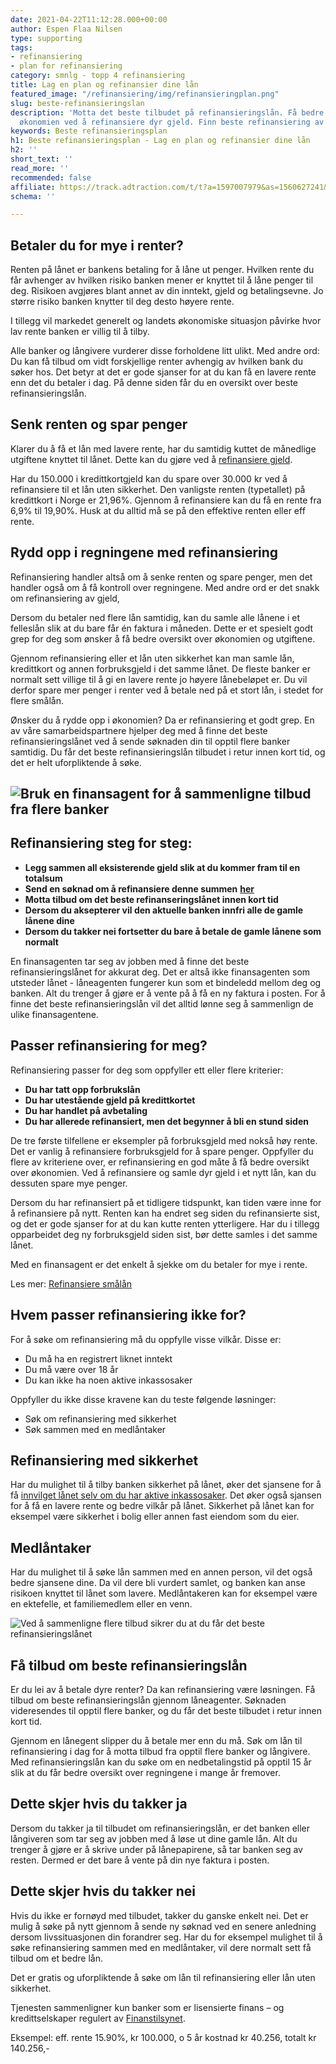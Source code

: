 ```yaml
---
date: 2021-04-22T11:12:28.000+00:00
author: Espen Flaa Nilsen
type: supporting
tags:
- refinansiering
- plan for refinansiering
category: smnlg - topp 4 refinansiering
title: Lag en plan og refinansier dine lån
featured_image: "/refinansiering/img/refinansieringplan.png"
slug: beste-refinansieringslan
description: 'Motta det beste tilbudet på refinansieringslån. Få bedre oversikt over
  økonomien ved å refinansiere dyr gjeld. Finn beste refinansiering av smålån her '
keywords: Beste refinansieringsplan
h1: Beste refinansieringsplan - Lag en plan og refinansier dine lån
h2: ''
short_text: ''
read_more: ''
recommended: false
affiliate: https://track.adtraction.com/t/t?a=1597007979&as=1560627241&t=2&tk=1
schema: ''

---
```

## Betaler du for mye i renter?

Renten på lånet er bankens betaling for å låne ut penger. Hvilken rente du får avhenger av hvilken risiko banken mener er knyttet til å låne penger til deg. Risikoen avgjøres blant annet av din inntekt, gjeld og betalingsevne. Jo større risiko banken knytter til deg desto høyere rente.

<content-btn text="Finn beste refinansieringslån her" :url="affiliate" rel="nofollow"></content-btn>

I tillegg vil markedet generelt og landets økonomiske situasjon påvirke hvor lav rente banken er villig til å tilby.

Alle banker og långivere vurderer disse forholdene litt ulikt. Med andre ord: Du kan få tilbud om vidt forskjellige renter avhengig av hvilken bank du søker hos. Det betyr at det er gode sjanser for at du kan få en lavere rente enn det du betaler i dag. På denne siden får du en oversikt over beste refinansieringslån.

## Senk renten og spar penger

Klarer du å få et lån med lavere rente, har du samtidig kuttet de månedlige utgiftene knyttet til lånet. Dette kan du gjøre ved å [refinansiere gjeld](https://www.dagbladet.no/refinansiering/refinansiering).

Har du 150.000 i kredittkortgjeld kan du spare over 30.000 kr ved å refinansiere til et lån uten sikkerhet. Den vanligste renten (typetallet) på kredittkort i Norge er 21,96%. Gjennom å refinansiere kan du få en rente fra 6,9% til 19,90%. Husk at du alltid må se på den effektive renten eller eff rente.

## Rydd opp i regningene med refinansiering

Refinansiering handler altså om å senke renten og spare penger, men det handler også om å få kontroll over regningene. Med andre ord er det snakk om refinansiering av gjeld,

Dersom du betaler ned flere lån samtidig, kan du samle alle lånene i et felleslån slik at du bare får én faktura i måneden. Dette er et spesielt godt grep for deg som ønsker å få bedre oversikt over økonomien og utgiftene.

Gjennom refinansiering eller et lån uten sikkerhet kan man samle lån, kredittkort og annen forbruksgjeld i det samme lånet. De fleste banker er normalt sett villige til å gi en lavere rente jo høyere lånebeløpet er. Du vil derfor spare mer penger i renter ved å betale ned på et stort lån, i stedet for flere smålån.

Ønsker du å rydde opp i økonomien? Da er refinansiering et godt grep. En av våre samarbeidspartnere hjelper deg med å finne det beste refinansieringslånet ved å sende søknaden din til opptil flere banker samtidig. Du får det beste refinansieringslån tilbudet i retur innen kort tid, og det er helt uforpliktende å søke.

## ![Bruk en finansagent for å sammenligne tilbud fra flere banker](/refinansiering/img/beste-refinansieringslan.jpg 'Beste refinansieringslån')

## Refinansiering steg for steg:

- **Legg sammen all eksisterende gjeld slik at du kommer fram til en totalsum**
- **Send en søknad om å refinansiere denne summen** [**her**](https://go.axofinance.com/aff_c?offer_id=56&aff_id=1247&url_id=58&source=Dagbladet&aff_sub=A17)
- **Motta tilbud om det beste refinanseringslånet innen kort tid**
- **Dersom du aksepterer vil den aktuelle banken innfri alle de gamle lånene dine**
- **Dersom du takker nei fortsetter du bare å betale de gamle lånene som normalt**

En finansagenten tar seg av jobben med å finne det beste refinansieringslånet for akkurat deg. Det er altså ikke finansagenten som utsteder lånet - låneagenten fungerer kun som et bindeledd mellom deg og banken. Alt du trenger å gjøre er å vente på å få en ny faktura i posten. For å finne det beste refinansieringslån vil det alltid lønne seg å sammenlign de ulike finansagentene.

## Passer refinansiering for meg?

Refinansiering passer for deg som oppfyller ett eller flere kriterier:

- **Du har tatt opp forbrukslån**
- **Du har utestående gjeld på kredittkortet**
- **Du har handlet på avbetaling**
- **Du har allerede refinansiert, men det begynner å bli en stund siden**

De tre første tilfellene er eksempler på forbruksgjeld med nokså høy rente. Det er vanlig å refinansiere forbruksgjeld for å spare penger. Oppfyller du flere av kriteriene over, er refinansiering en god måte å få bedre oversikt over økonomien. Ved å refinansiere og samle dyr gjeld i et nytt lån, kan du dessuten spare mye penger.

Dersom du har refinansiert på et tidligere tidspunkt, kan tiden være inne for å refinansiere på nytt. Renten kan ha endret seg siden du refinansierte sist, og det er gode sjanser for at du kan kutte renten ytterligere. Har du i tillegg opparbeidet deg ny forbruksgjeld siden sist, bør dette samles i det samme lånet.

Med en finansagent er det enkelt å sjekke om du betaler for mye i rente.

Les mer: [Refinansiere smålån](https://www.dagbladet.no/annonse/refinansiere-smalan/72065750)

## Hvem passer refinansiering ikke for?

For å søke om refinansiering må du oppfylle visse vilkår. Disse er:

- Du må ha en registrert liknet inntekt
- Du må være over 18 år
- Du kan ikke ha noen aktive inkassosaker

Oppfyller du ikke disse kravene kan du teste følgende løsninger:

- Søk om refinansiering med sikkerhet
- Søk sammen med en medlåntaker

<content-btn text="Søk om refinansiering her" :url="affiliate" rel="nofollow"></content-btn>

## Refinansiering med sikkerhet

Har du mulighet til å tilby banken sikkerhet på lånet, øker det sjansene for å få [innvilget lånet selv om du har aktive inkassosaker](https://www.dagbladet.no/refinansiering/omstartslan). Det øker også sjansen for å få en lavere rente og bedre vilkår på lånet. Sikkerhet på lånet kan for eksempel være sikkerhet i bolig eller annen fast eiendom som du eier.

## Medlåntaker

Har du mulighet til å søke lån sammen med en annen person, vil det også bedre sjansene dine. Da vil dere bli vurdert samlet, og banken kan anse risikoen knyttet til lånet som lavere. Medlåntakeren kan for eksempel være en ektefelle, et familiemedlem eller en venn.

<accordion-wrapper title="Spørsmål og svar">

<accordion> 
<template #question>Hva er refinansiering? </template> 
<template #answer> 
<p> Refinansiering innebærer å ta opp et nytt lån for å betale ut eksisterende gjeld. Målet er å få lavere rente på lånet, og dermed også et billigere lån totalt sett. Refinansiering er spesielt gunstig for deg med flere lån og kreditter, da du kan samle alle disse under ett lån. 
  </p> 
  </template> 
  </accordion>

<accordion> 
  <template #question>Hvilke lån kan jeg refinansiere?</template>  
<template #answer> 
  <p> 
    Du kan refinansiere alle typer lån uten sikkerhet, som for eksempel forbrukslån, smålån, kjøp på avbetaling og kreditter. 
  </p> 
  </template> 
  </accordion>

<accordion> 
  <template #question>Hvordan søker jeg refinansiering?</template> 
  <template #answer> 
    <p> 
      Du sender inn en søknad digitalt. Huk av for at du ønsker refinansiering og oppgi nødvendige opplysninger om gjelden du skal refinansiere, som lånesum og långiver. </p> <p> Finansagenten eller lånemegleren sender søknaden din videre til sine samarbeidsbanker som tilbyr refinansiering og du mottar det beste tilbudet i retur. Dersom du takker ja til et lånetilbud går kundeforholdet videre til banken du takket ja til. Banken tar seg av utbetalingen av de gamle lånene - og du sitter igjen med kun én faktura. 
    </p> 
  </template> 
  </accordion>

<accordion> 
  <template #question>Hva er nominell rente?</template> 
  <template #answer> 
    <p> 
      Den nominelle renten er grunnrenten på lånet. Denne baseres på den nasjonale styringsrenten, men bankene bestemmer selv sin grunnrente. 
    </p> 
  </template> 
  </accordion>

<accordion> 
  <template #question>Hva er effektiv rente?</template> 
  <template #answer> 
    <p> 
      Den effektive renten er den nominelle renten pluss alle gebyrer og kostnader knyttet til lånet. Det er med andre ord denne renten som viser deg de faktiske månedskostnadene. Dersom du skal sammenligne lånetilbud, er det denne renten du bør se på. 
    </p> 
  </template> 
  </accordion>

<accordion> 
  <template #question>Hva er en finansagent?</template> 
  <template #answer> 
    <p> 
      En finansagent formidler lån på vegne av banken og fungerer slik som et bindeledd mellom bank og kunde. Selv om finansagenten jobber på vegne av banken, er de også til stor fordel for deg som ønsker å refinansiere. Når du sender inn en søknad til en finansagent, sender de denne videre til samtlige av sine samarbeidsbanker. Dette sparer deg for tid og du får det beste tilbudet blant flere banker. 
    </p> 
  </template> 
  </accordion>

<accordion> 
  <template #question>Hva er betalingsanmerkning?</template> 
  <template #answer> 
    <p> 
      En betalingsanmerkning er en registrering i kredittopplysningsregisteret om at en person har en ubetalt fordring mot seg. Dette kan skyldes manglende betaling etter en inkassosak, forliksdom, utlegg, lønnstrekk eller konkurs. Betalingsanmerkninger svekker kredittverdigheten og gjør det vanskeligere å få innvilget lån. </p> <p> Så snart kravet er nedbetalt i sin helhet, slettes betalingsanmerkningen. Det kan derfor være lurt å betale eventuelle anmerkninger før du søker om lån. 
    </p> 
  </template> 
  </accordion>

<accordion> 
  <template #question>Hvor mye kan jeg låne?</template> 
  <template #answer> 
    <p> 
      Hos de fleste banken kan du refinansiere fra 10 000 til 500 000 kroner uten sikkerhet. 
    </p> 
  </template> 
  </accordion>

<accordion> 
  <template #question>Hvor lang nedbetalingstid har lånet?</template> 
  <template #answer> 
    <p> 
      De fleste banker tilbyr nedbetalingstid opptil 15 år, avhengig av banken du får lån hos. Du kan når som helst betale inn ekstra eller betale ut lånet i sin helhet, uten ekstra omkostninger. </p> 
  </template> 
  </accordion>

</accordion-wrapper>

![Ved å sammenligne flere tilbud sikrer du at du får det beste refinansieringslånet](/refinansiering/img/sammenlign-ulike-refinansierings-tilbud.jpg 'Sammenlign refinansieringstilbud')

## Få tilbud om beste refinansieringslån

Er du lei av å betale dyre renter? Da kan refinansiering være løsningen. Få tilbud om beste refinansieringslån gjennom låneagenter. Søknaden videresendes til opptil flere banker, og du får det beste tilbudet i retur innen kort tid.

<quote> Gjennom en lånegent slipper du å betale mer enn du må. Søk om lån til refinansiering i dag for å motta tilbud fra opptil flere banker og långivere. Med refinansieringslån kan du søke om en nedbetalingstid på opptil 15 år slik at du får bedre oversikt over regningene i mange år fremover.</quote>

## Dette skjer hvis du takker ja

Dersom du takker ja til tilbudet om refinansieringslån, er det banken eller långiveren som tar seg av jobben med å løse ut dine gamle lån. Alt du trenger å gjøre er å skrive under på lånepapirene, så tar banken seg av resten. Dermed er det bare å vente på din nye faktura i posten.

## Dette skjer hvis du takker nei

Hvis du ikke er fornøyd med tilbudet, takker du ganske enkelt nei. Det er mulig å søke på nytt gjennom å sende ny søknad ved en senere anledning dersom livssituasjonen din forandrer seg. Har du for eksempel mulighet til å søke refinansiering sammen med en medlåntaker, vil dere normalt sett få tilbud om et bedre lån.

Det er gratis og uforpliktende å søke om lån til refinansiering eller lån uten sikkerhet.

Tjenesten sammenligner kun banker som er lisensierte finans – og kredittselskaper regulert av [Finanstilsynet](http://www.finanstilsynet.no/).

Eksempel: eff. rente 15.90%, kr 100.000, o 5 år kostnad kr 40.256, totalt kr 140.256,-